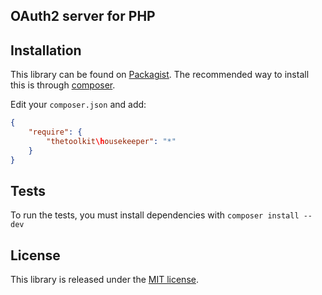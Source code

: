 OAuth2 server for PHP
---------------------

Installation
------------
This library can be found on [Packagist](https://packagist.org/).
The recommended way to install this is through [composer](http://getcomposer.org).

Edit your `composer.json` and add:

```json
{
    "require": {
        "thetoolkit\housekeeper": "*"
    }
}
```

Tests
------
To run the tests, you must install dependencies with `composer install --dev`

License
-------

This library is released under the [MIT license](LICENSE).
